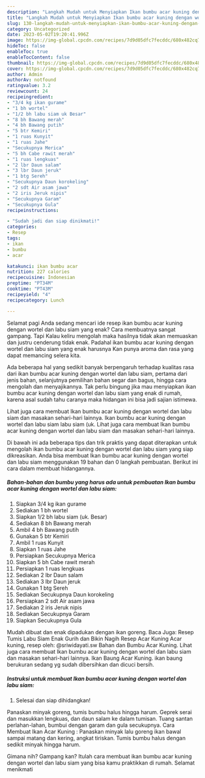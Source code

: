 ```yaml
---
description: "Langkah Mudah untuk Menyiapkan Ikan bumbu acar kuning dengan wortel dan labu siam yang Lezat Sekali"
title: "Langkah Mudah untuk Menyiapkan Ikan bumbu acar kuning dengan wortel dan labu siam yang Lezat Sekali"
slug: 130-langkah-mudah-untuk-menyiapkan-ikan-bumbu-acar-kuning-dengan-wortel-dan-labu-siam-yang-lezat-sekali
category: Uncategorized
date: 2023-05-02T19:20:41.996Z
image: https://img-global.cpcdn.com/recipes/7d9d05dfc7fecddc/680x482cq70/ikan-bumbu-acar-kuning-dengan-wortel-dan-labu-siam-foto-resep-utama.jpg
hideToc: false
enableToc: true
enableTocContent: false
thumbnail: https://img-global.cpcdn.com/recipes/7d9d05dfc7fecddc/680x482cq70/ikan-bumbu-acar-kuning-dengan-wortel-dan-labu-siam-foto-resep-utama.jpg
cover: https://img-global.cpcdn.com/recipes/7d9d05dfc7fecddc/680x482cq70/ikan-bumbu-acar-kuning-dengan-wortel-dan-labu-siam-foto-resep-utama.jpg
author: Admin
authorAv: notfound
ratingvalue: 3.2
reviewcount: 24
recipeingredient:
- "3/4 kg ikan gurame"
- "1 bh wortel"
- "1/2 bh labu siam uk Besar"
- "8 bh Bawang merah"
- "4 bh Bawang putih"
- "5 btr Kemiri"
- "1 ruas Kunyit"
- "1 ruas Jahe"
- "Secukupnya Merica"
- "5 bh Cabe rawit merah"
- "1 ruas lengkuas"
- "2 lbr Daun salam"
- "3 lbr Daun jeruk"
- "1 btg Sereh"
- "Secukupnya Daun korokeling"
- "2 sdt Air asam jawa"
- "2 iris Jeruk nipis"
- "Secukupnya Garam"
- "Secukupnya Gula"
recipeinstructions:

- "Sudah jadi dan siap dinikmati!"
categories:
- Resep
tags:
- ikan
- bumbu
- acar

katakunci: ikan bumbu acar 
nutrition: 227 calories
recipecuisine: Indonesian
preptime: "PT34M"
cooktime: "PT43M"
recipeyield: "4"
recipecategory: Lunch

---
```



Selamat pagi Anda sedang mencari ide resep ikan bumbu acar kuning dengan wortel dan labu siam yang enak? Cara membuatnya sangat gampang. Tapi Kalau keliru mengolah maka hasilnya tidak akan memuaskan dan justru cenderung tidak enak. Padahal ikan bumbu acar kuning dengan wortel dan labu siam yang enak harusnya Kan punya aroma dan rasa yang dapat memancing selera kita.


Ada beberapa hal yang sedikit banyak berpengaruh terhadap kualitas rasa dari ikan bumbu acar kuning dengan wortel dan labu siam, pertama dari jenis bahan, selanjutnya pemilihan bahan segar dan bagus, hingga cara mengolah dan menyajikannya. Tak perlu bingung jika mau menyiapkan ikan bumbu acar kuning dengan wortel dan labu siam yang enak di rumah, karena asal sudah tahu caranya maka hidangan ini bisa jadi sajian istimewa.

Lihat juga cara membuat Ikan bumbu acar kuning dengan wortel dan labu siam dan masakan sehari-hari lainnya. Ikan bumbu acar kuning dengan wortel dan labu siam labu siam (uk. Lihat juga cara membuat Ikan bumbu acar kuning dengan wortel dan labu siam dan masakan sehari-hari lainnya.


Di bawah ini ada beberapa tips dan trik praktis yang dapat diterapkan untuk mengolah ikan bumbu acar kuning dengan wortel dan labu siam yang siap dikreasikan. Anda bisa membuat Ikan bumbu acar kuning dengan wortel dan labu siam menggunakan 19 bahan dan 0 langkah pembuatan. Berikut ini cara dalam membuat hidangannya.

<!--inarticleads1-->

##### Bahan-bahan dan bumbu yang harus ada untuk pembuatan Ikan bumbu acar kuning dengan wortel dan labu siam:

1. Siapkan 3/4 kg ikan gurame
1. Sediakan 1 bh wortel
1. Siapkan 1/2 bh labu siam (uk. Besar)
1. Sediakan 8 bh Bawang merah
1. Ambil 4 bh Bawang putih
1. Gunakan 5 btr Kemiri
1. Ambil 1 ruas Kunyit
1. Siapkan 1 ruas Jahe
1. Persiapkan Secukupnya Merica
1. Siapkan 5 bh Cabe rawit merah
1. Persiapkan 1 ruas lengkuas
1. Sediakan 2 lbr Daun salam
1. Sediakan 3 lbr Daun jeruk
1. Gunakan 1 btg Sereh
1. Sediakan Secukupnya Daun korokeling
1. Persiapkan 2 sdt Air asam jawa
1. Sediakan 2 iris Jeruk nipis
1. Sediakan Secukupnya Garam
1. Siapkan Secukupnya Gula


Mudah dibuat dan enak dipadukan dengan ikan goreng. Baca Juga: Resep Tumis Labu Siam Enak Gurih dan Bikin Nagih Resep Acar Kuning Acar kuning, resep oleh: @sriwidayati.sw Bahan dan Bumbu Acar Kuning. Lihat juga cara membuat Ikan bumbu acar kuning dengan wortel dan labu siam dan masakan sehari-hari lainnya. Ikan Baung Acar Kuning. ikan baung berukuran sedang yg sudah dibersihkan dan dicuci bersih. 

<!--inarticleads2-->

##### Instruksi untuk membuat Ikan bumbu acar kuning dengan wortel dan labu siam:


1. Selesai dan siap dihidangkan!

Panaskan minyak goreng, tumis bumbu halus hingga harum. Geprek serai dan masukkan lengkuas, dan daun salam ke dalam tumisan. Tuang santan perlahan-lahan, bumbui dengan garam dan gula secukupnya. Cara Membuat Ikan Acar Kuning : Panaskan minyak lalu goreng ikan bawal sampai matang dan kering, angkat tiriskan. Tumis bumbu halus dengan sedikit minyak hingga harum. 

Gimana nih? Gampang kan? Itulah cara membuat ikan bumbu acar kuning dengan wortel dan labu siam yang bisa kamu praktikkan di rumah. Selamat menikmati
